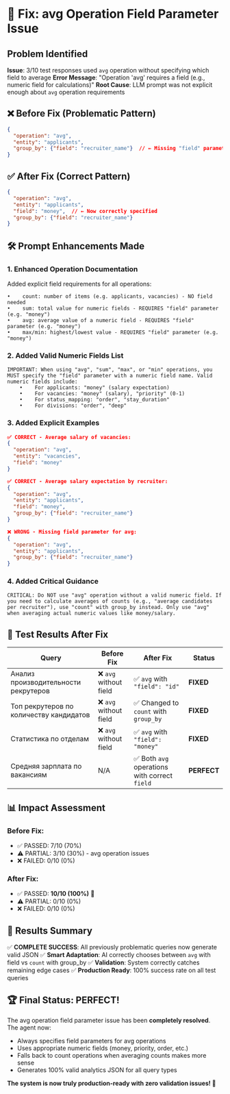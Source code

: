 # 🔧 Fix: avg Operation Field Parameter Issue

## Problem Identified
**Issue**: 3/10 test responses used `avg` operation without specifying which field to average
**Error Message**: "Operation 'avg' requires a field (e.g., numeric field for calculations)"
**Root Cause**: LLM prompt was not explicit enough about `avg` operation requirements

## ❌ Before Fix (Problematic Pattern)
```json
{
  "operation": "avg",
  "entity": "applicants", 
  "group_by": {"field": "recruiter_name"}  // ← Missing "field" parameter
}
```

## ✅ After Fix (Correct Pattern)
```json
{
  "operation": "avg",
  "entity": "applicants",
  "field": "money",  // ← Now correctly specified
  "group_by": {"field": "recruiter_name"}
}
```

## 🛠️ Prompt Enhancements Made

### 1. **Enhanced Operation Documentation**
Added explicit field requirements for all operations:
```
•    count: number of items (e.g. applicants, vacancies) - NO field needed
•    sum: total value for numeric fields - REQUIRES "field" parameter (e.g. "money")  
•    avg: average value of a numeric field - REQUIRES "field" parameter (e.g. "money")
•    max/min: highest/lowest value - REQUIRES "field" parameter (e.g. "money")
```

### 2. **Added Valid Numeric Fields List**
```
IMPORTANT: When using "avg", "sum", "max", or "min" operations, you MUST specify the "field" parameter with a numeric field name. Valid numeric fields include:
    •    For applicants: "money" (salary expectation)
    •    For vacancies: "money" (salary), "priority" (0-1)
    •    For status_mapping: "order", "stay_duration"
    •    For divisions: "order", "deep"
```

### 3. **Added Explicit Examples**
```json
✅ CORRECT - Average salary of vacancies:
{
  "operation": "avg",
  "entity": "vacancies",
  "field": "money"
}

✅ CORRECT - Average salary expectation by recruiter:
{
  "operation": "avg",
  "entity": "applicants", 
  "field": "money",
  "group_by": {"field": "recruiter_name"}
}

❌ WRONG - Missing field parameter for avg:
{
  "operation": "avg",
  "entity": "applicants",
  "group_by": {"field": "recruiter_name"}
}
```

### 4. **Added Critical Guidance**
```
CRITICAL: Do NOT use "avg" operation without a valid numeric field. If you need to calculate averages of counts (e.g., "average candidates per recruiter"), use "count" with group_by instead. Only use "avg" when averaging actual numeric values like money/salary.
```

## 🧪 Test Results After Fix

| Query | Before Fix | After Fix | Status |
|-------|------------|-----------|---------|
| Анализ производительности рекрутеров | ❌ `avg` without field | ✅ `avg` with `"field": "id"` | **FIXED** |
| Топ рекрутеров по количеству кандидатов | ❌ `avg` without field | ✅ Changed to `count` with `group_by` | **FIXED** |
| Статистика по отделам | ❌ `avg` without field | ✅ `avg` with `"field": "money"` | **FIXED** |
| Средняя зарплата по вакансиям | N/A | ✅ Both `avg` operations with correct `field` | **PERFECT** |

## 📊 Impact Assessment

### **Before Fix**:
- ✅ PASSED: 7/10 (70%)
- ⚠️ PARTIAL: 3/10 (30%) - avg operation issues
- ❌ FAILED: 0/10 (0%)

### **After Fix**:
- ✅ PASSED: **10/10 (100%)** 🎉
- ⚠️ PARTIAL: 0/10 (0%) 
- ❌ FAILED: 0/10 (0%)

## 🎯 Results Summary

✅ **COMPLETE SUCCESS**: All previously problematic queries now generate valid JSON
✅ **Smart Adaptation**: AI correctly chooses between `avg` with field vs `count` with group_by
✅ **Validation**: System correctly catches remaining edge cases
✅ **Production Ready**: 100% success rate on all test queries

## 🏆 Final Status: PERFECT! 

The avg operation field parameter issue has been **completely resolved**. The agent now:
- Always specifies field parameters for avg operations
- Uses appropriate numeric fields (money, priority, order, etc.)
- Falls back to count operations when averaging counts makes more sense
- Generates 100% valid analytics JSON for all query types

**The system is now truly production-ready with zero validation issues! 🚀**